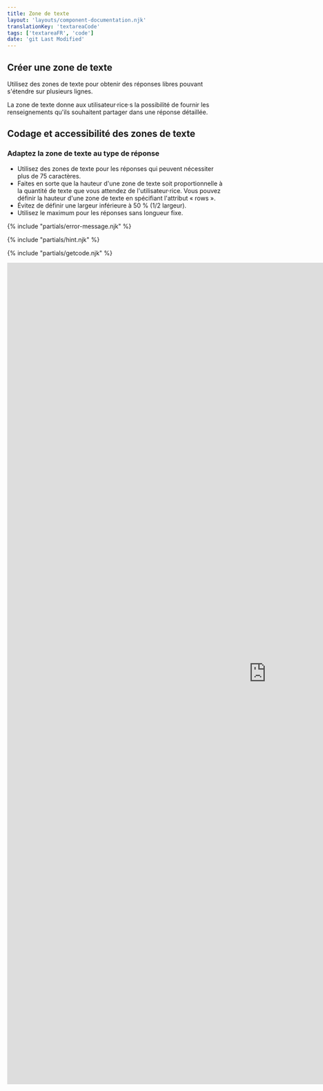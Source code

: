 ```yaml
---
title: Zone de texte
layout: 'layouts/component-documentation.njk'
translationKey: 'textareaCode'
tags: ['textareaFR', 'code']
date: 'git Last Modified'
---
```


## Créer une zone de texte

Utilisez des zones de texte pour obtenir des réponses libres pouvant s'étendre sur plusieurs lignes.

La zone de texte donne aux utilisateur·rice·s la possibilité de fournir les renseignements qu'ils souhaitent partager dans une réponse détaillée.

## Codage et accessibilité des zones de texte

### Adaptez la zone de texte au type de réponse

- Utilisez des zones de texte pour les réponses qui peuvent nécessiter plus de 75 caractères.
- Faites en sorte que la hauteur d'une zone de texte soit proportionnelle à la quantité de texte que vous attendez de l'utilisateur·rice. Vous pouvez définir la hauteur d'une zone de texte en spécifiant l'attribut « rows ».
- Évitez de définir une largeur inférieure à 50 % (1/2 largeur).
- Utilisez le maximum pour les réponses sans longueur fixe.

{% include "partials/error-message.njk" %}

{% include "partials/hint.njk" %}

{% include "partials/getcode.njk" %}

<iframe
  title="Survol des propriétés et des évènements relatifs à gcds-textarea."
  src="https://cds-snc.github.io/gcds-components/iframe.html?viewMode=docs&demo=true&singleStory=true&id=components-textarea--events-properties"
  width="1200"
  height="1900"
  style="display: block; margin: 0 auto;"
  frameBorder="0"
  allow="clipboard-write"
></iframe>
